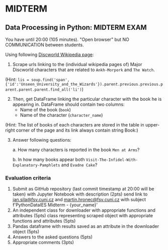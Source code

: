 # MIDTERM

## Data Processing in Python: MIDTERM EXAM
You have until 20:00 (105 minutes). "Open browser" but NO COMMUNICATION between students.

Using following [Discworld Wikipedia page](http://wiki.lspace.org/mediawiki/List_of_Pratchett_characters):

1. Scrape urls linking to the (individual wikipedia pages of) Major Discworld characters that are related to `Ankh-Morpork` and `The Watch`.

(Hint: `lis = soup.find('span',{'id':'Unseen_University_and_the_Wizards'}).parent.previous.previous.parent.parent.parent.find_all('li')`)

2. Then, get DataFrame linking the particular character with the book he is appearing in. DataFrame should contain two columns: 
    * Name of the book (`book`)
    * Name of the character (`character_name`)
    
(Hint: The list of books of each characters are stored in the table in upper-right corner of the page and its link always contain string Book:)

3. Answer following questions:

    a. How many characters is reported in the book `Men at Arms`?
    
    b. In how many books appear both `Visit-The-Infidel-With-Explanatory-Pamphlets` and `Evadne Cake`?
    
    
### Evaluation criteria
1. Submit as GitHub repository (last commit timestamp at 20:00 will be taken) with Jupyter Notebook with description (2pts)
        send link to jan.sila@fsv.cuni.cz and martin.hronec@fsv.cuni.cz with subject
         f'PythonDataIES Midterm - {your_name}'
2. An independent class for downloader with appropriate functions and attributes (5pts)
    class representing scraped object with appropriate functions and attributes (5pts)
3. Pandas dataframe with results saved as an attribute in the downloader object (5pts)
4. Answers to the asked questions (5pts)
5. Appropriate comments (3pts)

